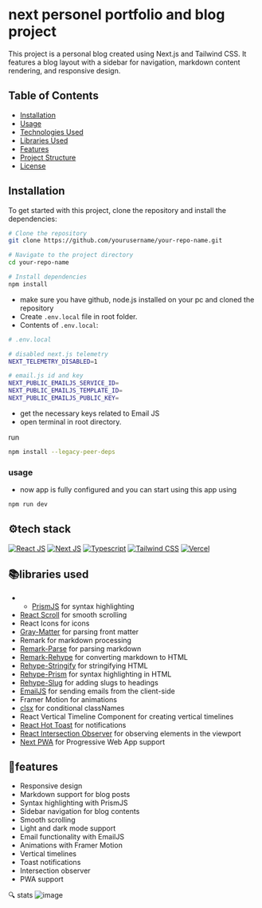 
# next personel portfolio and blog project

This project is a personal blog created using Next.js and Tailwind CSS. It features a blog layout with a sidebar for navigation, markdown content rendering, and responsive design.

## Table of Contents

- [Installation](#installation)
- [Usage](#usage)
- [Technologies Used](#technologies-used)
- [Libraries Used](#libraries-used)
- [Features](#features)
- [Project Structure](#project-structure)
- [License](#license)

## Installation

To get started with this project, clone the repository and install the dependencies:

```bash
# Clone the repository
git clone https://github.com/yourusername/your-repo-name.git

# Navigate to the project directory
cd your-repo-name

# Install dependencies
npm install
```


* make sure you have github, node.js installed on your pc and cloned the repository
* Create `.env.local` file in root folder.
* Contents of `.env.local`:

```bash
# .env.local

# disabled next.js telemetry
NEXT_TELEMETRY_DISABLED=1

# email.js id and key
NEXT_PUBLIC_EMAILJS_SERVICE_ID=
NEXT_PUBLIC_EMAILJS_TEMPLATE_ID=
NEXT_PUBLIC_EMAILJS_PUBLIC_KEY=
```


* get the necessary keys related to Email JS
* open terminal in root directory.


run
```bash
npm install --legacy-peer-deps
```



### usage

* now app is fully configured and you can start using this app using 

```bash
npm run dev
```


## ⚙️tech stack 

[![React JS](https://camo.githubusercontent.com/ff077b866cdc3fc2b0fa50ca6f8fa395451ffa625bc9c1133643b40e8afa2e2c/68747470733a2f2f736b696c6c69636f6e732e6465762f69636f6e733f693d7265616374 "React JS")](https://react.dev/ "React JS") [![Next JS](https://camo.githubusercontent.com/d497939090636f804984724017254c02d72c3b4c9d69976cfa4ad3159eae8ff4/68747470733a2f2f736b696c6c69636f6e732e6465762f69636f6e733f693d6e657874 "Next JS")](https://nextjs.org/ "Next JS") [![Typescript](https://camo.githubusercontent.com/34597c8135ed2d68f6dead5b7565c74d77946f6b199f7472661d54677c58a24a/68747470733a2f2f736b696c6c69636f6e732e6465762f69636f6e733f693d7473 "Typescript")](https://www.typescriptlang.org/ "Typescript") [![Tailwind CSS](https://camo.githubusercontent.com/90821127892b2ab8fed54a30b62e3875250c25b0ff2b0466eade956773d27126/68747470733a2f2f736b696c6c69636f6e732e6465762f69636f6e733f693d7461696c77696e64 "Tailwind CSS")](https://tailwindcss.com/ "Tailwind CSS") [![Vercel](https://camo.githubusercontent.com/9f11387f8a858c2bcd589f86a40979d2256eaa312a95f364d623ff61aec72670/68747470733a2f2f736b696c6c69636f6e732e6465762f69636f6e733f693d76657263656c "Vercel")](https://vercel.app/ "Vercel")


## 📚libraries used
- - [PrismJS](https://prismjs.com/) for syntax highlighting
- [React Scroll](https://www.npmjs.com/package/react-scroll) for smooth scrolling
- React Icons for icons
- [Gray-Matter](https://github.com/jonschlinkert/gray-matter) for parsing front matter
- Remark for markdown processing
- [Remark-Parse](https://www.npmjs.com/package/remark-parse) for parsing markdown
- [Remark-Rehype](https://www.npmjs.com/package/remark-rehype) for converting markdown to HTML
- [Rehype-Stringify](https://www.npmjs.com/package/rehype-stringify) for stringifying HTML
- [Rehype-Prism](https://www.npmjs.com/package/rehype-prism) for syntax highlighting in HTML
- [Rehype-Slug](https://www.npmjs.com/package/rehype-slug) for adding slugs to headings
- [EmailJS](https://www.emailjs.com/) for sending emails from the client-side
- Framer Motion for animations
- [clsx](https://www.npmjs.com/package/clsx) for conditional classNames
- React Vertical Timeline Component for creating vertical timelines
- [React Hot Toast](https://react-hot-toast.com/) for notifications
- [React Intersection Observer](https://www.npmjs.com/package/react-intersection-observer) for observing elements in the viewport
- [Next PWA](https://github.com/shadowwalker/next-pwa) for Progressive Web App support



## 💎features
- Responsive design
- Markdown support for blog posts
- Syntax highlighting with PrismJS
- Sidebar navigation for blog contents
- Smooth scrolling
- Light and dark mode support
- Email functionality with EmailJS
- Animations with Framer Motion
- Vertical timelines
- Toast notifications
- Intersection observer
- PWA support


 🔍 stats
![image](https://github.com/ek-uint61/personal_portfolio_blog/assets/61233795/4567d89c-4619-402c-9dd1-50790b4817aa)

